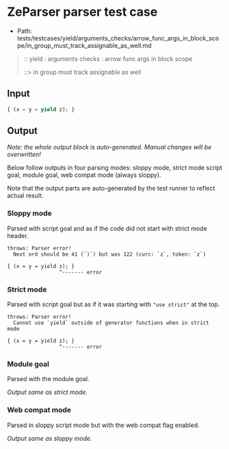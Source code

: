 # ZeParser parser test case

- Path: tests/testcases/yield/arguments_checks/arrow_func_args_in_block_scope/in_group_must_track_assignable_as_well.md

> :: yield : arguments checks : arrow func args in block scope
>
> ::> in group must track assignable as well

## Input


`````js
{ (x = y = yield z); }
`````

## Output

_Note: the whole output block is auto-generated. Manual changes will be overwritten!_

Below follow outputs in four parsing modes: sloppy mode, strict mode script goal, module goal, web compat mode (always sloppy).

Note that the output parts are auto-generated by the test runner to reflect actual result.

### Sloppy mode

Parsed with script goal and as if the code did not start with strict mode header.

`````
throws: Parser error!
  Next ord should be 41 (`)`) but was 122 (curc: `z`, token: `z`)

{ (x = y = yield z); }
                 ^------- error
`````

### Strict mode

Parsed with script goal but as if it was starting with `"use strict"` at the top.

`````
throws: Parser error!
  Cannot use `yield` outside of generator functions when in strict mode

{ (x = y = yield z); }
                 ^------- error
`````


### Module goal

Parsed with the module goal.

_Output same as strict mode._

### Web compat mode

Parsed in sloppy script mode but with the web compat flag enabled.

_Output same as sloppy mode._
